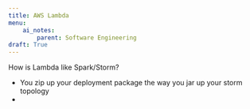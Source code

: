 ```yaml
---
title: AWS Lambda
menu:
    ai_notes:
        parent: Software Engineering
draft: True 
---
```


How is Lambda like Spark/Storm?

* You zip up your deployment package the way you jar up your storm topology
* 
